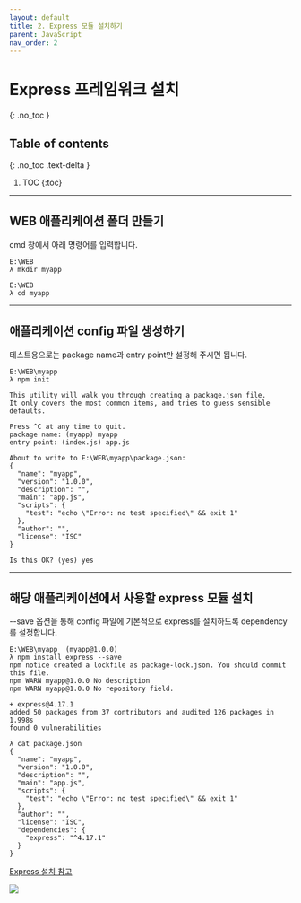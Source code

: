 ```yaml
---
layout: default
title: 2. Express 모듈 설치하기
parent: JavaScript
nav_order: 2
---
```


# Express 프레임워크 설치
{: .no_toc }

## Table of contents
{: .no_toc .text-delta }

1. TOC
{:toc}

---

## WEB 애플리케이션 폴더 만들기
cmd 창에서 아래 명령어를 입력합니다.

```
E:\WEB                                                                                 
λ mkdir myapp

E:\WEB                                                                                 
λ cd myapp                                                                             

```

* * *


## 애플리케이션 config 파일 생성하기
테스트용으로는 package name과 entry point만 설정해 주시면 됩니다.

```
E:\WEB\myapp
λ npm init

This utility will walk you through creating a package.json file.                       
It only covers the most common items, and tries to guess sensible defaults.

Press ^C at any time to quit.         
package name: (myapp) myapp                                                            
entry point: (index.js) app.js                                                         
                                                                            
About to write to E:\WEB\myapp\package.json:       
{                                                                                      
  "name": "myapp",                                                                     
  "version": "1.0.0",                                                                  
  "description": "",                                                                   
  "main": "app.js",                                                                    
  "scripts": {                                                                         
    "test": "echo \"Error: no test specified\" && exit 1"                              
  },                                                                                   
  "author": "",                                                                        
  "license": "ISC"                                                                     
}   
                                                                    
Is this OK? (yes) yes                                                                  
```

* * *


## 해당 애플리케이션에서 사용할 express 모듈 설치
--save 옵션을 통해 config 파일에 기본적으로 express를 설치하도록 dependency를 설정합니다.

```
E:\WEB\myapp  (myapp@1.0.0)
λ npm install express --save
npm notice created a lockfile as package-lock.json. You should commit this file.
npm WARN myapp@1.0.0 No description
npm WARN myapp@1.0.0 No repository field.

+ express@4.17.1
added 50 packages from 37 contributors and audited 126 packages in 1.998s
found 0 vulnerabilities

λ cat package.json
{
  "name": "myapp",
  "version": "1.0.0",
  "description": "",
  "main": "app.js",
  "scripts": {
    "test": "echo \"Error: no test specified\" && exit 1"
  },
  "author": "",
  "license": "ISC",
  "dependencies": {
    "express": "^4.17.1"
  }
}
```

[Express 설치 참고](http://expressjs.com/ko/)


<img src='{{ "/assets/images/javascript/nodejs-express-install-1.png" | absolute_url }}'>



